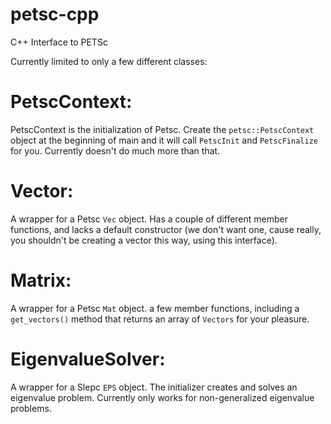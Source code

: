petsc-cpp
=========

C++ Interface to PETSc

Currently limited to only a few different classes:

# PetscContext:

PetscContext is the initialization of Petsc.  Create the `petsc::PetscContext` object at the beginning of main and it will call `PetscInit` and `PetscFinalize` for you.  Currently doesn't do much more than that.

# Vector:

A wrapper for a Petsc `Vec` object.  Has a couple of different member functions, and lacks a default constructor (we don't want one, cause really, you shouldn't be creating a vector this way, using this interface).

# Matrix:

A wrapper for a Petsc `Mat` object.  a few member functions, including a `get_vectors()` method that returns an array of `Vectors` for your pleasure.

# EigenvalueSolver:

A wrapper for a Slepc `EPS` object.  The initializer creates and solves an eigenvalue problem.  Currently only works for non-generalized eigenvalue problems.
